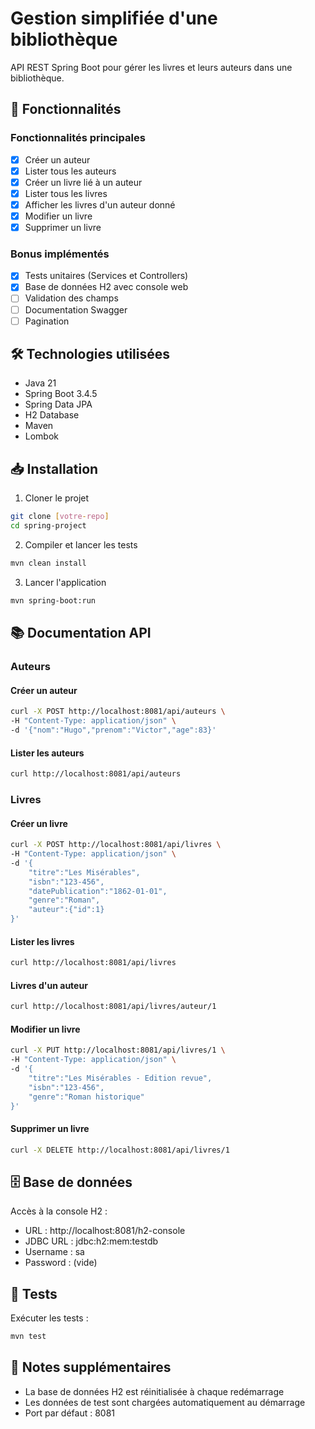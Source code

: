# Gestion simplifiée d'une bibliothèque

API REST Spring Boot pour gérer les livres et leurs auteurs dans une bibliothèque.

## 🚀 Fonctionnalités

### Fonctionnalités principales
- [x] Créer un auteur
- [x] Lister tous les auteurs
- [x] Créer un livre lié à un auteur
- [x] Lister tous les livres
- [x] Afficher les livres d'un auteur donné
- [x] Modifier un livre
- [x] Supprimer un livre

### Bonus implémentés
- [x] Tests unitaires (Services et Controllers)
- [x] Base de données H2 avec console web
- [ ] Validation des champs
- [ ] Documentation Swagger
- [ ] Pagination

## 🛠 Technologies utilisées
- Java 21
- Spring Boot 3.4.5
- Spring Data JPA
- H2 Database
- Maven
- Lombok

## 📥 Installation

1. Cloner le projet
```bash
git clone [votre-repo]
cd spring-project
```

2. Compiler et lancer les tests
```bash
mvn clean install
```

3. Lancer l'application
```bash
mvn spring-boot:run
```

## 📚 Documentation API

### Auteurs

#### Créer un auteur
```bash
curl -X POST http://localhost:8081/api/auteurs \
-H "Content-Type: application/json" \
-d '{"nom":"Hugo","prenom":"Victor","age":83}'
```

#### Lister les auteurs
```bash
curl http://localhost:8081/api/auteurs
```

### Livres

#### Créer un livre
```bash
curl -X POST http://localhost:8081/api/livres \
-H "Content-Type: application/json" \
-d '{
    "titre":"Les Misérables",
    "isbn":"123-456",
    "datePublication":"1862-01-01",
    "genre":"Roman",
    "auteur":{"id":1}
}'
```

#### Lister les livres
```bash
curl http://localhost:8081/api/livres
```

#### Livres d'un auteur
```bash
curl http://localhost:8081/api/livres/auteur/1
```

#### Modifier un livre
```bash
curl -X PUT http://localhost:8081/api/livres/1 \
-H "Content-Type: application/json" \
-d '{
    "titre":"Les Misérables - Edition revue",
    "isbn":"123-456",
    "genre":"Roman historique"
}'
```

#### Supprimer un livre
```bash
curl -X DELETE http://localhost:8081/api/livres/1
```

## 🗄 Base de données

Accès à la console H2 :
- URL : http://localhost:8081/h2-console
- JDBC URL : jdbc:h2:mem:testdb
- Username : sa
- Password : (vide)

## 🧪 Tests

Exécuter les tests :
```bash
mvn test
```

## 📝 Notes supplémentaires

- La base de données H2 est réinitialisée à chaque redémarrage
- Les données de test sont chargées automatiquement au démarrage
- Port par défaut : 8081

